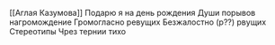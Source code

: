 [[Аглая Казумова]]
Подарю я на день рождения
Души порывов нагромождение
Громогласно ревущих
Безжалостно (р??) рвущих
Стереотипы
Чрез тернии тихо
